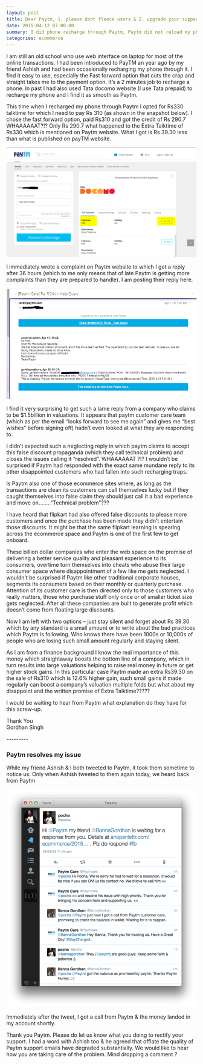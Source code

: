 ```yaml
---
layout: post
title: Dear Paytm, 1. please dont fleece users & 2. upgrade your support staff
date: 2015-04-12 07:00:00
summary: I did phone recharge through Paytm, Paytm did not reload my phone with the promised amount keeping a large % with themselves. Their customer care ignored my complaint, left me disappointed.
categories: ecommerce
---
```


I am still an old school who use web interface on laptop for most of the online transactions. I had been introduced to PayTM an year ago by my friend Ashish and had been occasionally recharging my phone through it. I find it easy to use, especially the Fast forward option that cuts the crap and straight takes me to the payment option. It’s a 2 minutes job to recharge a phone. In past I had also used Tata docomo website (I use Tata prepaid) to recharge my phone and I find it as smooth as Paytm.

This time when I recharged my phone through Paytm I opted for Rs330 talktime for which I need to pay Rs 310 (as shown in the snapshot below). I chose the fast forward option, paid Rs310 and got the credit of Rs 290.7 WHAAAAAAT?!? Only Rs 290.7 what happened to the Extra Talktime of Rs330 which is mentioned on Paytm website. What I got is Rs 39.30 less than what is published on payTM website. 

![Paytm Offer Screenshot](/images/paytm-offer-gordhan.png)

I immediately wrote a complaint on Paytm website to which I got a reply after 36 hours (which to me only means that of late Paytm is getting more complaints than they are prepared to handle). I am posting their reply here. 

![Paytm Response Screenshot](/images/paytm-response-gordhan.png)

I find it very surprising to get such a lame reply from a company who claims to be $1.5billion in valuations. It appears that paytm customer care team (which as per the email “looks forward to see me again” and gives me “best wishes” before signing off) hadn’t even looked at what they are responding to. 

I didn’t expected such a neglecting reply in which paytm claims to accept this false discount propaganda (which they call technical problem) and closes the issues calling it “resolved”. WHAAAAAAT ?!? I wouldn’t be surprised if Paytm had responded with the exact same mundane reply to its other disappointed customers who had fallen into such recharging traps.

Is Paytm also one of those ecommerce sites where, as long as the transactions are clean its customers can call themselves lucky but if they caught themselves into false claim they should just call it a bad experience and move on……..”Technical problem”???

I have heard that flipkart had also offered false discounts to please more customers and once the purchase has been made they didn’t entertain those discounts. It might be that the same flipkart learning is spearing across the ecommerce space and Paytm is one of the first few to get onboard.

These billion dollar companies who enter the web space on the promise of delivering a better service quality and pleasant experience to its consumers, overtime turn themselves into cheats who abuse their large consumer space where disappointment of a few like me gets neglected. I wouldn’t be surprised if Paytm like other traditional corporate houses, segments its consumers based on their monthly or quarterly purchase. Attention of its customer care is then directed only to those customers who really matters, those who purchase stuff only once or of smaller ticket size gets neglected. After all these companies are built to generate profit which doesn’t come from floating large discounts.

Now I am left with two options – just stay silent and forget about Rs 39.30 which by any standard is a small amount or to write about the bad practices which Paytm is following. Who knows there have been 1000s or 10,000s of people who are losing such small amount regularly and staying silent. 

As I am from a finance background I know the real importance of this money which straightaway boosts the bottom line of a company, which in turn results into large valuations helping to raise real money in future or get higher stock gains. In this particular case Paytm made an extra Rs39.30 on the sale of Rs310 which is 12.6% higher gain, such small gains if made regularly can boost a company’s valuation multiple folds but what about my disappoint and the written promise of Extra Talktime?????

I would be waiting to hear from Paytm what explanation do they have for this screw-up.

Thank You
<br/>Gordhan Singh

<p id="update-1">---------</p>

### Paytm resolves my issue 

While my friend Ashish & I both tweeted to Paytm, it took them sometime to notice us. Only when Ashish tweeted to them again today, we heard back from Paytm

![Paytm Resolution Twitter Screenshot](/images/paytm-gordhan-resolution.png)

Immediately after the tweet, I got a call from Paytm & the money landed in my account shortly. 

Thank you Paytm. Please do let us know what you doing to rectify your support. I had a word with Ashish too & he agreed that offlate the quality of Paytm support emails have degraded substantially. We would like to hear how you are taking care of the problem. Mind dropping a comment ?


